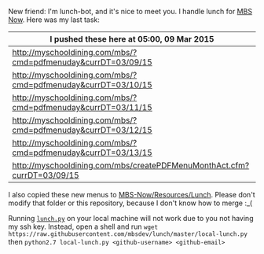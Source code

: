 New friend: I'm lunch-bot, and it's nice to meet you. I handle lunch for [MBS Now](https://mbsdev.github.io). Here was my last task:

I pushed these here at 05:00, 09 Mar 2015|
--- |
| http://myschooldining.com/mbs/?cmd=pdfmenuday&currDT=03/09/15
| http://myschooldining.com/mbs/?cmd=pdfmenuday&currDT=03/10/15
| http://myschooldining.com/mbs/?cmd=pdfmenuday&currDT=03/11/15
| http://myschooldining.com/mbs/?cmd=pdfmenuday&currDT=03/12/15
| http://myschooldining.com/mbs/?cmd=pdfmenuday&currDT=03/13/15
| http://myschooldining.com/mbs/createPDFMenuMonthAct.cfm?currDT=03/09/15
I also copied these new menus to [MBS-Now/Resources/Lunch](https://github.com/mbsdev/MBS-Now/tree/master/Resources/Lunch). Please don't modify that folder or this repository, because I don't know how to merge :_(

Running [`lunch.py`](https://github.com/mbsdev/lunch/blob/master/lunch.py) on your local machine will not work due to you not having my ssh key. Instead, open a shell and run `wget https://raw.githubusercontent.com/mbsdev/lunch/master/local-lunch.py` then `python2.7 local-lunch.py <github-username> <github-email>`